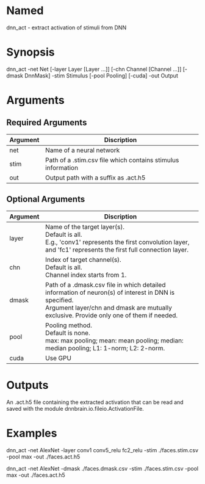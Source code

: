 # Named
dnn_act - extract activation of stimuli from DNN

# Synopsis
dnn_act -net Net [-layer Layer [Layer ...]] [-chn Channel [Channel ...]] [-dmask DnnMask] -stim Stimulus [-pool Pooling] [-cuda] -out Output

# Arguments
## Required Arguments
|Argument|Discription|
|--------|-----------|
|net     |Name of a neural network|
|stim    |Path of a .stim.csv file which contains stimulus information|
|out     |Output path with a suffix as .act.h5|

## Optional Arguments
|Argument|Discription|
|--------|-----------|
|layer   |Name of the target layer(s).</br>Default is all.</br>E.g., 'conv1' represents the first convolution layer, and 'fc1' represents the first full connection layer.|
|chn     |Index of target channel(s).</br>Default is all.</br>Channel index starts from 1.|
|dmask   |Path of a .dmask.csv file in which detailed information of neuron(s) of interest in DNN is specified.</br>Argument layer/chn and dmask are mutually exclusive. Provide only one of them if needed. |
|pool    |Pooling method.</br>Default is none.</br>max: max pooling; mean: mean pooling; median: median pooling; L1: 1-norm; L2: 2-norm.|
|cuda    |Use GPU|

# Outputs
An .act.h5 file containing the extracted activation that can be read and saved with the module dnnbrain.io.fileio.ActivationFile.

# Examples
dnn_act -net AlexNet -layer conv1 conv5_relu fc2_relu -stim ./faces.stim.csv -pool max -out ./faces.act.h5

dnn_act -net AlexNet -dmask ./faces.dmask.csv -stim ./faces.stim.csv -pool max -out ./faces.act.h5